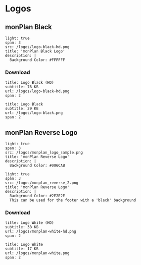 # Logos

## monPlan Black

```image
light: true
span: 3
src: /logos/logo-black-hd.png
title: 'monPlan Black Logo'
description: |
  Background Color: #FFFFFF
```

### Download

```download
title: Logo Black (HD)
subtitle: 76 KB
url: /logos/logo-black-hd.png
span: 2
```

```download
title: Logo Black
subtitle: 29 KB
url: /logos/logo-black.png
span: 2
```

## monPlan Reverse Logo

```image
light: true
span: 3
src: /logos/monplan_logo_sample.png
title: 'monPlan Reverse Logo'
description: |
  Background Color: #006CAB
```

```image
light: true
span: 3
src: /logos/monplan_reverse_2.png
title: 'monPlan Reverse Logo'
description: |
  Background Color: #2E2E2E
  This can be used for the footer with a 'black' background
```

### Download

```download
title: Logo White (HD)
subtitle: 38 KB
url: /logos/monplan-white-hd.png
span: 2
```

```download
title: Logo White
subtitle: 17 KB
url: /logos/monplan-white.png
span: 2
```
